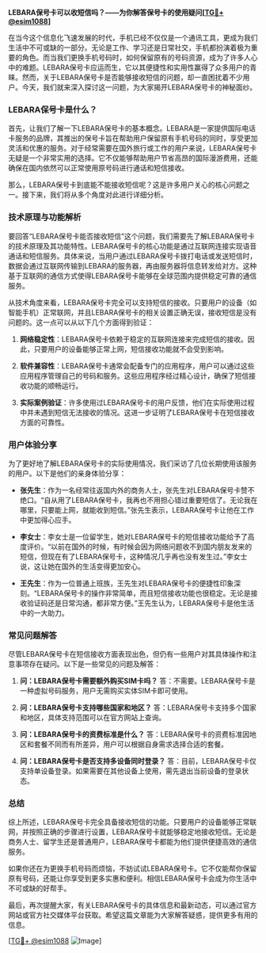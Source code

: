**LEBARA保号卡可以收短信吗？——为你解答保号卡的使用疑问[[TG💪+ @esim1088](https://t.me/s/esim1088)]**

在当今这个信息化飞速发展的时代，手机已经不仅仅是一个通讯工具，更成为我们生活中不可或缺的一部分。无论是工作、学习还是日常社交，手机都扮演着极为重要的角色。而当我们更换手机号码时，如何保留原有的号码资源，成为了许多人心中的难题。LEBARA保号卡应运而生，它以其便捷性和实用性赢得了众多用户的青睐。然而，关于LEBARA保号卡是否能够接收短信的问题，却一直困扰着不少用户。今天，我们就来深入探讨这一问题，为大家揭开LEBARA保号卡的神秘面纱。

### LEBARA保号卡是什么？

首先，让我们了解一下LEBARA保号卡的基本概念。LEBARA是一家提供国际电话卡服务的品牌，其推出的保号卡旨在帮助用户保留原有手机号码的同时，享受更加灵活和优惠的服务。对于经常需要在国外旅行或工作的用户来说，LEBARA保号卡无疑是一个非常实用的选择。它不仅能够帮助用户节省高昂的国际漫游费用，还能确保在国内依然可以正常使用原号码进行通话和短信接收。

那么，LEBARA保号卡到底能不能接收短信呢？这是许多用户关心的核心问题之一。接下来，我们将从多个角度对此进行详细分析。

### 技术原理与功能解析

要回答“LEBARA保号卡能否接收短信”这个问题，我们需要先了解LEBARA保号卡的技术原理及其功能特性。LEBARA保号卡的核心功能是通过互联网连接实现语音通话和短信服务。具体来说，当用户通过LEBARA保号卡拨打电话或发送短信时，数据会通过互联网传输到LEBARA的服务器，再由服务器将信息转发给对方。这种基于互联网的通信方式使得LEBARA保号卡能够在全球范围内提供稳定可靠的通信服务。

从技术角度来看，LEBARA保号卡完全可以支持短信的接收。只要用户的设备（如智能手机）正常联网，并且LEBARA保号卡的相关设置正确无误，接收短信是没有问题的。这一点可以从以下几个方面得到验证：

1. **网络稳定性**：LEBARA保号卡依赖于稳定的互联网连接来完成短信的接收。因此，只要用户的设备能够正常上网，短信接收功能就不会受到影响。
   
2. **软件兼容性**：LEBARA保号卡通常会配备专门的应用程序，用户可以通过这些应用程序管理自己的号码和服务。这些应用程序经过精心设计，确保了短信接收功能的顺畅运行。

3. **实际案例验证**：许多使用过LEBARA保号卡的用户反馈，他们在实际使用过程中并未遇到短信无法接收的情况。这进一步证明了LEBARA保号卡在短信接收方面的可靠性。

### 用户体验分享

为了更好地了解LEBARA保号卡的实际使用情况，我们采访了几位长期使用该服务的用户。以下是他们的亲身体验分享：

- **张先生**：作为一名经常往返国内外的商务人士，张先生对LEBARA保号卡赞不绝口。“自从用了LEBARA保号卡，我再也不用担心错过重要短信了。无论我在哪里，只要能上网，就能收到短信。”张先生表示，LEBARA保号卡让他在工作中更加得心应手。

- **李女士**：李女士是一位留学生，她对LEBARA保号卡的短信接收功能给予了高度评价。“以前在国外的时候，有时候会因为网络问题收不到国内朋友发来的短信，但现在有了LEBARA保号卡，这种情况几乎再也没有发生过。”李女士说，这让她在国外的生活变得更加安心。

- **王先生**：作为一位普通上班族，王先生对LEBARA保号卡的便捷性印象深刻。“LEBARA保号卡的操作非常简单，而且短信接收功能也很稳定。无论是接收验证码还是日常沟通，都非常方便。”王先生认为，LEBARA保号卡是他生活中的一大助力。

### 常见问题解答

尽管LEBARA保号卡在短信接收方面表现出色，但仍有一些用户对其具体操作和注意事项存在疑问。以下是一些常见的问题及解答：

1. **问：LEBARA保号卡需要额外购买SIM卡吗？**
   答：不需要。LEBARA保号卡是一种虚拟号码服务，用户无需购买实体SIM卡即可使用。

2. **问：LEBARA保号卡支持哪些国家和地区？**
   答：LEBARA保号卡支持多个国家和地区，具体支持范围可以在官方网站上查询。

3. **问：LEBARA保号卡的资费标准是什么？**
   答：LEBARA保号卡的资费标准因地区和套餐不同而有所差异，用户可以根据自身需求选择合适的套餐。

4. **问：LEBARA保号卡是否支持多设备同时登录？**
   答：目前，LEBARA保号卡仅支持单设备登录。如果需要在其他设备上使用，需先退出当前设备的登录状态。

### 总结

综上所述，LEBARA保号卡完全具备接收短信的功能。只要用户的设备能够正常联网，并按照正确的步骤进行设置，LEBARA保号卡就能够稳定地接收短信。无论是商务人士、留学生还是普通用户，LEBARA保号卡都能为他们提供便捷高效的通信服务。

如果你还在为更换手机号码而烦恼，不妨试试LEBARA保号卡。它不仅能帮你保留原有号码，还能让你享受到更多实惠和便利。相信LEBARA保号卡会成为你生活中不可或缺的好帮手。

最后，再次提醒大家，有关LEBARA保号卡的具体信息和最新动态，可以通过官方网站或官方社交媒体平台获取。希望这篇文章能为大家解答疑惑，提供更多有用的信息。

[[TG💪+ @esim1088](https://t.me/s/esim1088) ![Image](https://i.postimg.cc/4NQfJmqS/Snipaste-2025-05-13-00-14-12.png)]